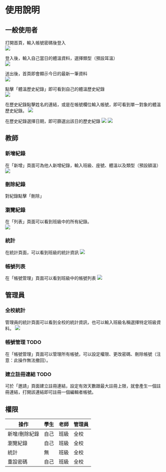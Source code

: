 # 使用說明

## 一般使用者
打開首頁，輸入帳號密碼後登入  
![](/img/index.png)  
  
登入後，輸入自己當日的體溫資料，選擇類型（預設耳溫）  
![](/img/logged_in.png)  
  
送出後，首頁即會顯示今日的最新一筆資料  
![](/img/result.png)  
  
點擊「體溫歷史紀錄」即可看到自己的體溫歷史紀錄  
![](/img/history.png)  

在歷史紀錄點擊姓名的連結，或是在帳號欄位輸入帳號，即可看到單一對象的體溫歷史紀錄。
![](/img/history_account.png)

在歷史紀錄選擇日期，即可篩選出該日的歷史紀錄
![](/img/history_select_date.png)
![](/img/history_date.png)
  
## 教師  
  
### 新增紀錄  
在「新增」頁面可為他人新增紀錄，輸入班級、座號、體溫以及類型（預設額溫）
![](/img/new.png)
  
### 刪除紀錄  
對紀錄點擊「刪除」  
  
### 瀏覽紀錄  
在「列表」頁面可以看到班級中的所有紀錄。  
![](/img/class_history.png)  

### 統計
在統計頁面，可以看到班級的統計資訊
![](/img/class_stats.png)

### 帳號列表
在「帳號管理」頁面可以看到班級中的帳號列表
![](/img/class_accounts.png)
  
## 管理員  

### 全校統計
管理員的統計頁面可以看到全校的統計資訊，也可以輸入班級名稱選擇特定班級資料。
![](/img/all_stats.png)
  
### 帳號管理 TODO  
在「帳號管理」頁面可以管理所有帳號，可以設定權限、更改密碼、刪除帳號（注意：此操作無法撤回）。  
  
### 建立註冊連結 TODO  
可於「邀請」頁面建立註冊連結，設定有效天數跟最大註冊上限，就會產生一個註冊連結，打開該連結即可註冊一個編輯者帳號。  

## 權限
| 操作          | 學生 | 老師 | 管理員 |
|---------------|------|------|--------|
| 新增/刪除紀錄 | 自己 | 班級 | 全校   |
| 瀏覽紀錄      | 自己 | 班級 | 全校   |
| 統計          | 無   | 班級 | 全校   |
| 重設密碼      | 自己 | 班級 | 全校   |